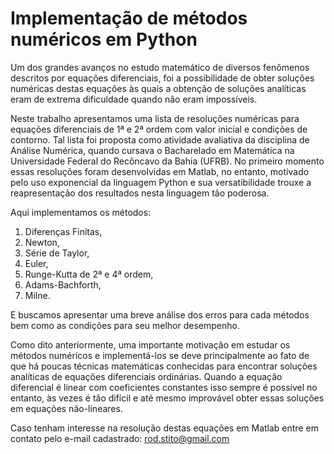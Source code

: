 # Implementação de métodos numéricos em Python
Um dos grandes avanços no estudo matemático de diversos fenômenos descritos por equações diferenciais, foi  a possibilidade de obter soluções numéricas destas equações às quais a obtenção de soluções analíticas eram de extrema dificuldade quando não eram impossíveis. 
 
Neste trabalho apresentamos uma lista de resoluções numéricas para equações diferenciais de 1ª e 2ª ordem com valor inicial e condições de contorno. Tal lista foi proposta como atividade avaliativa da disciplina de Análise Numérica, quando cursava o Bacharelado em Matemática na Universidade Federal do Recôncavo da Bahia (UFRB). No primeiro momento essas resoluções foram desenvolvidas em Matlab, no entanto, motivado pelo uso exponencial da linguagem Python e sua versatibilidade trouxe a reapresentação dos resultados nesta linguagem tão poderosa.

Aqui implementamos os métodos:
1. Diferenças Finitas,
2. Newton,
3. Série de Taylor,
4. Euler,
5. Runge-Kutta de 2ª e 4ª ordem,
6. Adams-Bachforth, 
7. Milne.    

E buscamos apresentar uma breve análise dos erros para cada métodos bem como as condições para seu melhor desempenho.

Como dito anteriormente, uma importante motivação  em estudar os métodos numéricos e implementá-los se deve principalmente ao fato de que há poucas técnicas matemáticas conhecidas para encontrar soluções analíticas de equações diferenciais ordinárias. Quando a equação diferencial é  linear com coeficientes constantes isso sempre é possível no entanto, às vezes é tão difícil e até mesmo improvável obter essas soluções em equações não-lineares. 

Caso tenham interesse na resolução destas equações em Matlab entre em contato pelo e-mail cadastrado: rod.stito@gmail.com
